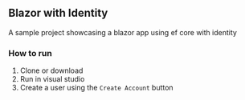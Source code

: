 ## Blazor with Identity

A sample project showcasing a blazor app using ef core with identity

### How to run
1. Clone or download
2. Run in visual studio
3. Create a user using the `Create Account` button